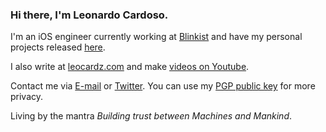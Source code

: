 ### Hi there, I'm Leonardo Cardoso.

I'm an iOS engineer currently working at [Blinkist](https://github.com/blinkit) and have my personal projects released [here](https://apps.apple.com/us/developer/leonardo-gomes-cardoso/id1508373695).

I also write at [leocardz.com](https://leocardz.com) and make [videos on Youtube](https://www.youtube.com/channel/UC-knVPNoWRS1hzJmgVUCjsg).

Contact me via [E-mail](mailto:contact@leocardz.com) or [Twitter](https://twitter.com/leocardz). You can use my [PGP public key](https://leocardz.com/contact/leonardo-cardoso-public-pgp.asc) for more privacy.

Living by the mantra _Building trust between Machines and Mankind_. 
